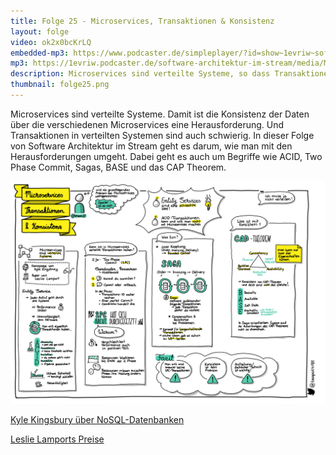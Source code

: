 ```yaml
---
title: Folge 25 - Microservices, Transaktionen & Konsistenz
layout: folge
video: ok2x0bcKrLQ
embedded-mp3: https://www.podcaster.de/simpleplayer/?id=show~1evriw~software-architektur-im-stream~pod-5faeaccba5526717209651&v=1605283313
mp3: https://1evriw.podcaster.de/software-architektur-im-stream/media/MicroservicesTransaktionenKonsistenz.mp3
description: Microservices sind verteilte Systeme, so dass Transaktionen und Konsistenz eine Herausforderung sind.
thumbnail: folge25.png
---
```


Microservices sind verteilte Systeme. Damit ist die Konsistenz der
Daten über die verschiedenen Microservices eine Herausforderung. Und
Transaktionen in verteilten Systemen sind auch schwierig. In dieser
Folge von Software Architektur im Stream geht es darum, wie man mit
den Herausforderungen umgeht. Dabei geht es auch um Begriffe wie ACID,
Two Phase Commit, Sagas, BASE und das CAP Theorem.

![Sketchnotes](folge25.png)

[Kyle Kingsbury über NoSQL-Datenbanken](https://aphyr.com/tags/jepsen)

[Leslie Lamports Preise](https://en.wikipedia.org/wiki/Leslie_Lamport#Awards_and_honors)
